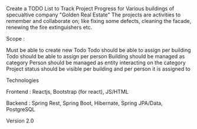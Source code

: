 Create a TODO List to Track Project Progress for Various buildings of specualtive company "Golden Real Estate"
The projects are activities to remember and collaborate on; like fixing some defects, cleaning the facade,
renewing the fire extinguishers etc.

Scope : 

Must be able to create new Todo
Todo should be able to assign per building
Todo should be able to assign per person
Building should be managed as category
Person should be managed as entity interacting on the category
Project status should be visible per building and per person it is assigned to

Technologies

Frontend : Reactjs, Bootstrap (for react), JS/HTML

Backend  : Spring Rest, Spring Boot, Hibernate, Spring JPA/Data, PostgreSQL

Version 2.0
